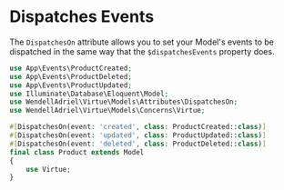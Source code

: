 # Dispatches Events

The `DispatchesOn` attribute allows you to set your Model's events to be dispatched in the same way that the `$dispatchesEvents` property does.

```php
use App\Events\ProductCreated;
use App\Events\ProductDeleted;
use App\Events\ProductUpdated;
use Illuminate\Database\Eloquent\Model;
use WendellAdriel\Virtue\Models\Attributes\DispatchesOn;
use WendellAdriel\Virtue\Models\Concerns\Virtue;

#[DispatchesOn(event: 'created', class: ProductCreated::class)]
#[DispatchesOn(event: 'updated', class: ProductUpdated::class)]
#[DispatchesOn(event: 'deleted', class: ProductDeleted::class)]
final class Product extends Model
{
    use Virtue;
}
```

